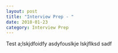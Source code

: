 ```yaml
---
layout: post
title: "Interview Prep - "
date: 2018-01-23
category: Interview Prep
---
```

Test a;lskjdfoidfy asdyfouslkje lskjflksd sadf



[HTML5-element-flowchart]: http://html5doctor.com/downloads/h5d-sectioning-flowchart.png
